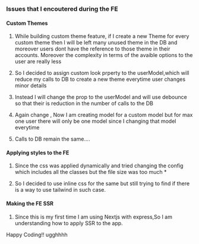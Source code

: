 ### Issues that I encoutered during the FE

#### Custom Themes

1. While building custom theme feature, if I create a new Theme for every custom theme then I will be left many unused theme in the DB and moreover users dont have the reference to those theme in their accounts.
   Moreover the complexity in terms of the avaible options to the user are really less
2. So I decided to assign custom look prperty to the userModel,which will reduce my calls to DB to create a new theme everytime user changes minor details

3. Instead I will change the prop to the userModel and will use debounce so that their is reduction in the number of calls to the DB

4. Again change , Now I am creating model for a custom model but for max one user there will only be one model since I changing that model everytime

5. Calls to DB remain the same....

#### Applying styles to the FE

1. Since the css was applied dynamically and tried changing the config which includes all the classes but the file size was too much \*

2. So I decided to use inline css for the same but still trying to find if there is a way to use tailwind in such case.

#### Making the FE SSR

1. Since this is my first time I am using Nextjs with express,So I am understanding how to apply SSR to the app.

Happy Coding!! ugghhhh
